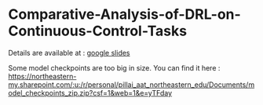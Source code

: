 # Comparative-Analysis-of-DRL-on-Continuous-Control-Tasks

Details are available at : [google slides](https://docs.google.com/presentation/d/1bjkDi5Uxq-N4AK554JfdeOSNQUJZ6DCFCSjFJ3zH7yU/edit?usp=sharing)

Some model checkpoints are too big in size. You can find it here : https://northeastern-my.sharepoint.com/:u:/r/personal/pillai_aat_northeastern_edu/Documents/model_checkpoints_zip.zip?csf=1&web=1&e=yTFday
